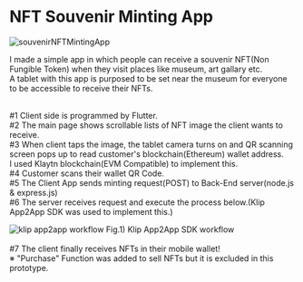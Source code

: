 # NFT Souvenir Minting App

![souvenirNFTMintingApp](https://user-images.githubusercontent.com/43053791/156301380-3727e6dd-324c-4059-bf33-bf3ee0c0d252.PNG)

I made a simple app in which people can receive a souvenir NFT(Non Fungible Token) when they visit places like museum, art gallary etc.<br>
A tablet with this app is purposed to be set near the museum for everyone to be accessible to receive their NFTs.<br><br>

#1 Client side is programmed by Flutter.<br>
#2 The main page shows scrollable lists of NFT image the client wants to receive.<br>
#3 When client taps the image, the tablet camera turns on and QR scanning screen pops up to read customer's blockchain(Ethereum) wallet address.<br>
I used Klaytn blockchain(EVM Compatible) to implement this.<br>
#4 Customer scans their wallet QR Code.<br>
#5 The Client App sends minting request(POST) to Back-End server(node.js & express.js)<br>
#6 The server receives request and execute the process below.(Klip App2App SDK was used to implement this.)<br>

![klip app2app workflow](https://user-images.githubusercontent.com/43053791/156303647-0e6e5c3e-6b58-4503-ae26-73dc5f23ea52.png)
Fig.1) Klip App2App SDK workflow<br><br>
#7 The client finally receives NFTs in their mobile wallet!<br>
※ "Purchase" Function was added to sell NFTs but it is excluded in this prototype.
